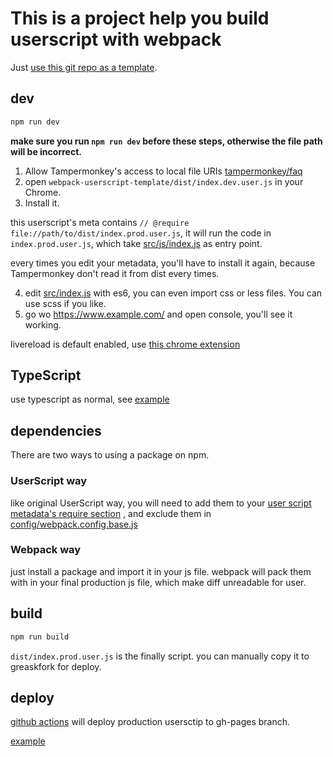 # This is a project help you build userscript with webpack

Just [use this git repo as a template](https://github.com/Trim21/webpack-userscript-template/generate).

## dev

```bash
npm run dev
```

**make sure you run `npm run dev` before these steps, otherwise the file path will be incorrect.**

1. Allow Tampermonkey's access to local file URIs [tampermonkey/faq](https://tampermonkey.net/faq.php?ext=dhdg#Q204)
2. open `webpack-userscript-template/dist/index.dev.user.js` in your Chrome.
3. Install it.

this userscript's meta contains `// @require file://path/to/dist/index.prod.user.js`,
it will run the code in `index.prod.user.js`,
which take [src/js/index.js](./src/js/index.js) as entry point.

every times you edit your metadata, you'll have to install it again,
because Tampermonkey don't read it from dist every times.

4. edit [src/index.js](./src/index.js) with es6, you can even import css or less files. You can use scss if you like.
5. go wo <https://www.example.com/> and open console, you'll see it working.

livereload is default enabled, use [this chrome extension](https://chrome.google.com/webstore/detail/jnihajbhpnppcggbcgedagnkighmdlei)


## TypeScript

use typescript as normal, see [example](src/js/example.ts)

## dependencies

There are two ways to using a package on npm.

### UserScript way

like original UserScript way, you will need to add them to your [user script metadata's require section](./config/metadata.js#L13-L17)  , and exclude them in [config/webpack.config.base.js](./config/webpack.config.base.js#L21-L25)

### Webpack way

just install a package and import it in your js file. webpack will pack them with in your final production js file, which make diff unreadable for user.

## build

```bash
npm run build
```

`dist/index.prod.user.js` is the finally script. you can manually copy it to greaskfork for deploy.

## deploy

[github actions](./.github/workflows/nodejs.yml#L60) will deploy production usersctip to gh-pages branch.

[example](https://github.com/Trim21/webpack-userscript-template/tree/gh-pages)
